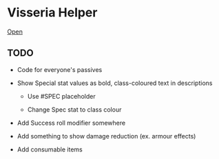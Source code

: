 # Visseria Helper

[Open](https://rewhowe.github.io/visseria_helper/)

## TODO

* Code for everyone's passives

* Show Special stat values as bold, class-coloured text in descriptions

  * Use #SPEC placeholder

  * Change Spec stat to class colour

* Add Success roll modifier somewhere

* Add something to show damage reduction (ex. armour effects)

* Add consumable items
